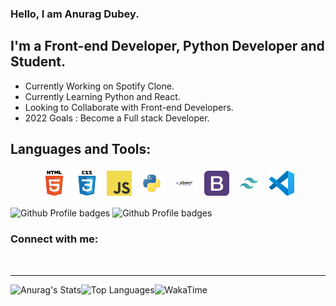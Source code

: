 ### Hello, I am Anurag Dubey.

## I'm a Front-end Developer, Python Developer and Student.

- Currently Working on Spotify Clone.
- Currently Learning Python and React.
- Looking to Collaborate with Front-end Developers.
- 2022 Goals : Become a Full stack Developer.

## Languages and Tools:

<p align="center">
<img src="https://raw.githubusercontent.com/github/explore/80688e429a7d4ef2fca1e82350fe8e3517d3494d/topics/html/html.png" alt="HTML" height="40" style="vertical-align:top; margin:4px">

<img src="https://raw.githubusercontent.com/github/explore/80688e429a7d4ef2fca1e82350fe8e3517d3494d/topics/css/css.png" alt="CSS" height="40" style="vertical-align:top; margin:4px">

<img src="https://raw.githubusercontent.com/github/explore/80688e429a7d4ef2fca1e82350fe8e3517d3494d/topics/javascript/javascript.png" alt="Javascript" height="40" style="vertical-align:top; margin:4px">

<img src="https://raw.githubusercontent.com/github/explore/80688e429a7d4ef2fca1e82350fe8e3517d3494d/topics/python/python.png" alt="Python" height="40" style="vertical-align:top; margin:4px">

<img src="https://raw.githubusercontent.com/github/explore/80688e429a7d4ef2fca1e82350fe8e3517d3494d/topics/jquery/jquery.png" alt="JQuey" height="40" style="vertical-align:top; margin:4px">

<img src="https://raw.githubusercontent.com/github/explore/80688e429a7d4ef2fca1e82350fe8e3517d3494d/topics/bootstrap/bootstrap.png" alt="Bootstrap" height="40" style="vertical-align:top; margin:4px">

<img src="https://raw.githubusercontent.com/github/explore/80688e429a7d4ef2fca1e82350fe8e3517d3494d/topics/tailwind/tailwind.png" alt="Tailwind" height="40" style="vertical-align:top; margin:4px">

<img src="https://raw.githubusercontent.com/github/explore/80688e429a7d4ef2fca1e82350fe8e3517d3494d/topics/visual-studio-code/visual-studio-code.png" alt="VS Code" height="40" style="vertical-align:top; margin:4px">

</p>

<img align="center" alt="Github Profile badges" src="https://visitor-badge.laobi.icu/badge?page_id=anuragd275">

<img align="center" alt="Github Profile badges" src="https://img.shields.io/github/followers/anuragd275?label=Follow&style=social">

### Connect with me:

<br>

---

<img align="left" alt="Anurag's Stats" src="https://github-readme-stats.vercel.app/api?username=anuragd275&show_icons=true&theme=tokyonight">

<img align="left" alt="Top Languages" src="https://github-readme-stats.vercel.app/api/top-langs/?username=anuragd275">

<img align="left" alt="WakaTime" src="https://github-readme-stats.vercel.app/api/wakatime?username=anuragd275">

[twitter]: https://twitter.com/anuragd275
[instagram]: https://instagram.com/the_anurag_dubey
[linkedin]: https://linkedin.com/anuragd275
[whatsapp]: https://wa.me/+916390527620
